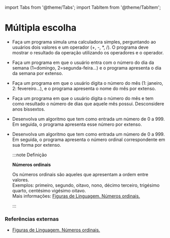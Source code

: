 import Tabs from '@theme/Tabs';
import TabItem from '@theme/TabItem';

# Múltipla escolha

- Faça um programa simula uma calculadora simples, perguntando ao usuários dois valores e um operador (+, -, \*, /). O programa deve mostrar o resultado da operação utilizando os operadores e o operador.

- Faça um programa em que o usuário entra com o número do dia da semana (1=domingo, 2=segunda-feira...) e o programa apresenta o dia da semana por extenso.

- Faça um programa em que o usuário digita o número do mês (1: janeiro, 2: fevereiro...), e o programa apresenta o nome do mês por extenso.

- Faça um programa em que o usuário digita o número do mês e tem como resultado o número de dias que aquele mês possui. Desconsidere anos bissextos.

- Desenvolva um algoritmo que tem como entrada um número de 0 a 999. Em seguida, o programa apresenta esse número por extenso. 

- Desenvolva um algoritmo que tem como entrada um número de 0 a 999. Em seguida, o programa apresenta o número ordinal correspondente em sua forma por extenso. 

  :::note Definição

  **Números ordinais**  

    Os números ordinais são aqueles que apresentam a ordem entre valores.  
    Exemplos: primeiro, segundo, oitavo, nono, décimo terceiro, trigésimo quarto, centésimo vigésimo oitavo.  
    Mais informações: [Figuras de Linguagem. Números ordinais.](https://www.figuradelinguagem.com/gramatica/numeros-ordinais/)  
    
  :::

### Referências externas
- [Figuras de Linguagem. Números ordinais.](https://www.figuradelinguagem.com/gramatica/numeros-ordinais/)  
